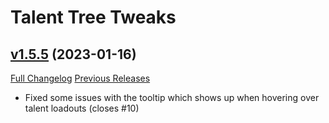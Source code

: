 # Talent Tree Tweaks

## [v1.5.5](https://github.com/Numynum/TalentTreeTweaks/tree/v1.5.5) (2023-01-16)
[Full Changelog](https://github.com/Numynum/TalentTreeTweaks/compare/v1.5.4...v1.5.5) [Previous Releases](https://github.com/Numynum/TalentTreeTweaks/releases)

- Fixed some issues with the tooltip which shows up when hovering over talent loadouts (closes #10)  
